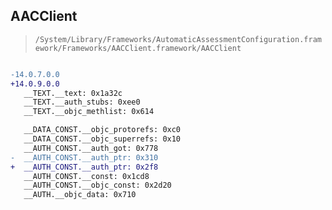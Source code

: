 ## AACClient

> `/System/Library/Frameworks/AutomaticAssessmentConfiguration.framework/Frameworks/AACClient.framework/AACClient`

```diff

-14.0.7.0.0
+14.0.9.0.0
   __TEXT.__text: 0x1a32c
   __TEXT.__auth_stubs: 0xee0
   __TEXT.__objc_methlist: 0x614

   __DATA_CONST.__objc_protorefs: 0xc0
   __DATA_CONST.__objc_superrefs: 0x10
   __AUTH_CONST.__auth_got: 0x778
-  __AUTH_CONST.__auth_ptr: 0x310
+  __AUTH_CONST.__auth_ptr: 0x2f8
   __AUTH_CONST.__const: 0x1cd8
   __AUTH_CONST.__objc_const: 0x2d20
   __AUTH.__objc_data: 0x710

```
